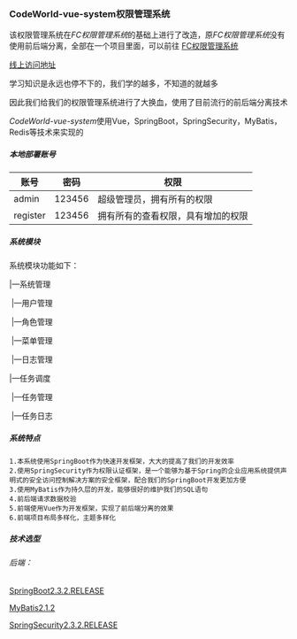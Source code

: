 ### CodeWorld-vue-system权限管理系统

该权限管理系统在*FC权限管理系统*的基础上进行了改造，原*FC权限管理系统*没有使用前后端分离，全部在一个项目里面，可以前往 [FC权限管理系统](https://github.com/javaenigneer/authority-system)

[线上访问地址](http://123.57.64.9:8000/page/login.html)

学习知识是永远也停不下的，我们学的越多，不知道的就越多

因此我们给我们的权限管理系统进行了大换血，使用了目前流行的前后端分离技术

*CodeWorld-vue-system*使用Vue，SpringBoot，SpringSecurity，MyBatis，Redis等技术来实现的

##### 本地部署账号

| 账号     | 密码   | 权限                               |
| -------- | ------ | ---------------------------------- |
| admin    | 123456 | 超级管理员，拥有所有的权限         |
| register | 123456 | 拥有所有的查看权限，具有增加的权限 |

##### 系统模块

系统模块功能如下：

|—系统管理

​     |—用户管理

​     |—角色管理

​     |—菜单管理

​     |—日志管理

|—任务调度

​     |—任务管理

​     |—任务日志

##### 系统特点

```
1.本系统使用SpringBoot作为快速开发框架，大大的提高了我们的开发效率
2.使用SpringSecurity作为权限认证框架，是一个能够为基于Spring的企业应用系统提供声明式的安全访问控制解决方案的安全框架，配合我们的SpringBoot开发更加方便
3.使用MyBatis作为持久层的开发，能够很好的维护我们的SQL语句
4.前后端请求数据校验
5.前端使用Vue作为开发框架，实现了前后端分离的效果
6.前端项目布局多样化，主题多样化
```

##### 技术选型

###### 后端：

[SpringBoot2.3.2.RELEASE](https://spring.io/projects/spring-boot)

[MyBatis2.1.2](http://www.mybatis.cn/)

[SpringSecurity2.3.2.RELEASE](https://spring.io/projects/spring-security)

